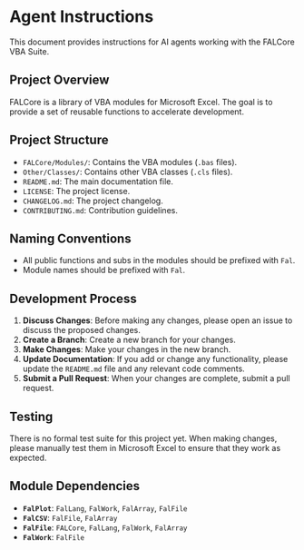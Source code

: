 # Agent Instructions

This document provides instructions for AI agents working with the FALCore VBA Suite.

## Project Overview

FALCore is a library of VBA modules for Microsoft Excel. The goal is to provide a set of reusable functions to accelerate development.

## Project Structure

- `FALCore/Modules/`: Contains the VBA modules (`.bas` files).
- `Other/Classes/`: Contains other VBA classes (`.cls` files).
- `README.md`: The main documentation file.
- `LICENSE`: The project license.
- `CHANGELOG.md`: The project changelog.
- `CONTRIBUTING.md`: Contribution guidelines.

## Naming Conventions

- All public functions and subs in the modules should be prefixed with `Fal`.
- Module names should be prefixed with `Fal`.

## Development Process

1.  **Discuss Changes**: Before making any changes, please open an issue to discuss the proposed changes.
2.  **Create a Branch**: Create a new branch for your changes.
3.  **Make Changes**: Make your changes in the new branch.
4.  **Update Documentation**: If you add or change any functionality, please update the `README.md` file and any relevant code comments.
5.  **Submit a Pull Request**: When your changes are complete, submit a pull request.

## Testing

There is no formal test suite for this project yet. When making changes, please manually test them in Microsoft Excel to ensure that they work as expected.

## Module Dependencies

- **`FalPlot`**: `FalLang`, `FalWork`, `FalArray`, `FalFile`
- **`FalCSV`**: `FalFile`, `FalArray`
- **`FalFile`**: `FALCore`, `FalLang`, `FalWork`, `FalArray`
- **`FalWork`**: `FalFile`
